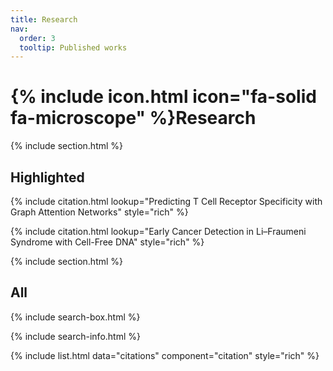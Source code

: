 ```yaml
---
title: Research
nav:
  order: 3
  tooltip: Published works
---
```


# {% include icon.html icon="fa-solid fa-microscope" %}Research

<!-- This page presents our lab’s research directions, publications, and collaborations aimed at advancing knowledge in our field. -->

{% include section.html %}

## Highlighted

{% include citation.html lookup="Predicting T Cell Receptor Specificity with Graph Attention Networks" style="rich" %}

{% include citation.html lookup="Early Cancer Detection in Li–Fraumeni Syndrome with Cell-Free DNA" style="rich" %}

{% include section.html %}

## All

{% include search-box.html %}

{% include search-info.html %}

{% include list.html data="citations" component="citation" style="rich" %}
